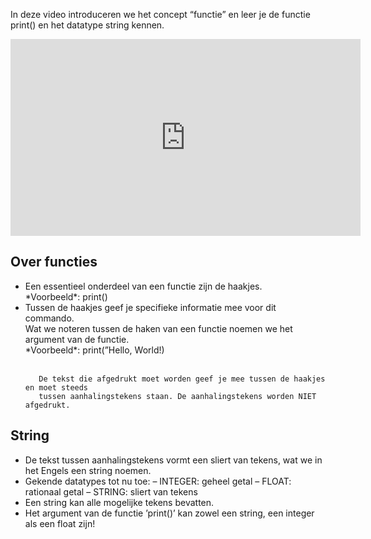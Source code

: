 In deze video introduceren we het concept “functie” en leer je de functie print() en het datatype string kennen.

<div align="center">
<iframe width="560" height="315" src="https://www.youtube.com/embed/_uoBdW-D9mg" title="YouTube video player" frameborder="0" allow="accelerometer; autoplay; clipboard-write; encrypted-media; gyroscope; picture-in-picture; web-share" allowfullscreen></iframe>
</div>

## Over functies
<div>
<ul>
  <li> Een essentieel onderdeel van een functie zijn de haakjes.<br>
       *Voorbeeld*: print()
  </li>
  <li> Tussen de haakjes geef je specifieke informatie mee voor dit commando. <br>
       Wat we noteren tussen de haken van een functie noemen we het argument van de functie. <br>
       *Voorbeeld*: print(”Hello, World!) <br><br>

       De tekst die afgedrukt moet worden geef je mee tussen de haakjes en moet steeds
       tussen aanhalingstekens staan. De aanhalingstekens worden NIET afgedrukt.
  </li>
</ul>
</div>


## String
* De tekst tussen aanhalingstekens vormt een sliert van tekens, wat we in het Engels een string noemen.
* Gekende datatypes tot nu toe:
– INTEGER: geheel getal
– FLOAT: rationaal getal
– STRING: sliert van tekens
* Een string kan alle mogelijke tekens bevatten.
* Het argument van de functie ’print()’ kan zowel een string, een integer als een float zijn!

